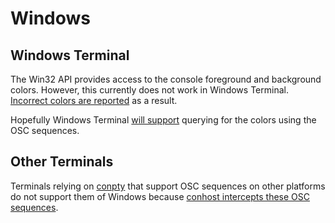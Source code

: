 # Windows
## Windows Terminal
The Win32 API provides access to the console foreground and background colors.
However, this currently does not work in Windows Terminal. [Incorrect colors are reported] as a result.

Hopefully Windows Terminal [will support] querying for the colors using the OSC sequences.

## Other Terminals
Terminals relying on [conpty] that support OSC sequences on other platforms
do not support them of Windows because [conhost intercepts these OSC sequences].

[Incorrect colors are reported]: https://github.com/microsoft/terminal/issues/10639
[will support]: https://github.com/microsoft/terminal/issues/3718
[conpty]: https://learn.microsoft.com/en-us/windows/console/creating-a-pseudoconsole-session
[conhost intercepts these OSC sequences]: https://github.com/microsoft/terminal/issues/1173